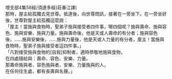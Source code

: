 增支部4集58經/須達多經(莊春江譯)  
那時，屋主給孤獨去見世尊。抵達後，向世尊問訊，接著在一旁坐下。在一旁坐好後，世尊對屋主給孤獨這麼說：  
「屋主！當施與食物時，聖弟子施與接受者四件事，哪四個呢？施與壽命、施與容色、施與安樂、施與力量。施與壽命後，他是天或人壽命的有分者；施與容色後，……施與安樂後，……施與力量後，他是天或人力量的有分者，屋主！當施與食物時，聖弟子施與接受者這四件事。」  
「凡對接受施與食物的[自我]抑制者，適時恭敬地施與食物，  
在四處隨給與：壽命、容色、安樂、力量。  
那壽命施與者、容色施與者，安樂、力量施與的人，  
在任何往生處，都有長壽與名聲。」  
  
  
